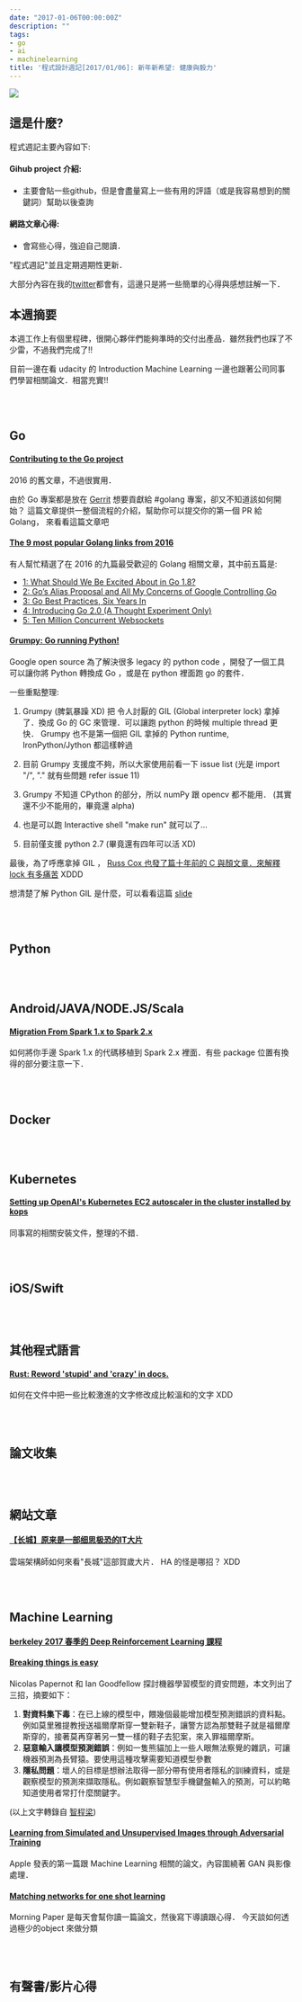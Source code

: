 ```yaml
---
date: "2017-01-06T00:00:00Z"
description: ""
tags:
- go
- ai
- machinelearning
title: '程式設計週記[2017/01/06]: 新年新希望: 健康與毅力'
---
```


![](https://cdn-images-1.medium.com/max/800/1*NlSd8_zML3LljxAypRw64w.png)

這是什麼?
-----

程式週記主要內容如下:

#### Gihub project 介紹:
- 主要會貼一些github，但是會盡量寫上一些有用的評語（或是我容易想到的關鍵詞）幫助以後查詢

#### 網路文章心得:
- 會寫些心得，強迫自己閱讀．

"程式週記"並且定期週期性更新．

大部分內容在我的[twitter](https://twitter.com/Evan_Lin)都會有，這邊只是將一些簡單的心得與感想註解一下．

本週摘要
-----

本週工作上有個里程碑，很開心夥伴們能夠準時的交付出產品．雖然我們也踩了不少雷，不過我們完成了!!

目前一邊在看 udacity 的 Introduction Machine Learning 一邊也跟著公司同事們學習相關論文．相當充實!!

<br><br>

Go
-----

#### [Contributing to the Go project](https://blog.gopheracademy.com/advent-2016/contributing-to-the-go-project/)

2016 的舊文章，不過很實用．

由於 Go 專案都是放在 [Gerrit](https://www.gerritcodereview.com/) 想要貢獻給 #golang 專案，卻又不知道該如何開始？ 這篇文章提供一整個流程的介紹，幫助你可以提交你的第一個 PR 給 Golang， 來看看這篇文章吧

#### [The 9 most popular Golang links from 2016](https://medium.com/statuscode/the-9-most-popular-golang-links-from-2016-c49287d99448#.ydq9y415q)

有人幫忙精選了在 2016 的九篇最受歡迎的 Golang 相關文章，其中前五篇是:

- [1: What Should We Be Excited About in Go 1.8?](https://www.reddit.com/r/golang/comments/4zr8j0/what_should_we_be_excited_about_in_go_18/)
- [2: Go’s Alias Proposal and All My Concerns of Google Controlling Go](https://hackernoon.com/gos-alias-proposal-and-all-my-concerns-of-google-controlling-go-a39f6c6046aa)
- [3: Go Best Practices, Six Years In](https://peter.bourgon.org/go-best-practices-2016/?utm_source=statuscode&utm_medium=medium)
- [4: Introducing Go 2.0 (A Thought Experiment Only)](https://dave.cheney.net/2016/10/25/introducing-go-2-0?utm_source=statuscode&utm_medium=medium)
- [5: Ten Million Concurrent Websockets](http://goroutines.com/10m?utm_source=statuscode&utm_medium=medium)


#### [Grumpy: Go running Python!](https://opensource.googleblog.com/2017/01/grumpy-go-running-python.html)

Google open source 為了解決很多 legacy 的 python code ，開發了一個工具可以讓你將 Python 轉換成 Go ，或是在 python 裡面跑 go 的套件．

一些重點整理:

1. Grumpy (脾氣暴躁 XD)  把 令人討厭的 GIL (Global interpreter lock) 拿掉了．換成 Go 的 GC 來管理．可以讓跑 python 的時候 multiple thread  更快． Grumpy 也不是第一個把 GIL 拿掉的 Python runtime, IronPython/Jython 都這樣幹過

2. 目前 Grumpy 支援度不夠，所以大家使用前看一下 issue list (光是 import "/", "."  就有些問題 refer issue 11)

3. Grumpy 不知道 CPython 的部分，所以 numPy 跟 opencv 都不能用． (其實還不少不能用的，畢竟還 alpha)

4. 也是可以跑 Interactive shell  "make run" 就可以了...

5. 目前僅支援 python 2.7  (畢竟還有四年可以活 XD)

最後，為了呼應拿掉 GIL ， [Russ Cox 也發了篇十年前的 C 與顏文章．來解釋 lock 有多痛苦](https://research.swtch.com/lockfree) XDDD  

想清楚了解 Python GIL 是什麼，可以看看這篇 [slide](http://www.dabeaz.com/python/GIL.pdf)
  

<br><br>

Python
-----



<br><br>


Android/JAVA/NODE.JS/Scala
-----

#### [Migration From Spark 1.x to Spark 2.x](https://blog.knoldus.com/2016/12/30/migration-from-spark-1-x-to-spark-2-x/)

如何將你手邊 Spark 1.x 的代碼移植到 Spark 2.x 裡面．有些 package 位置有換得的部分要注意一下．

<br><br>


Docker
-----

<br><br>

Kubernetes
-----

#### [Setting up OpenAI's Kubernetes EC2 autoscaler in the cluster installed by kops](https://deepdive.tw/2017/01/05/setting-up-openai-kubernetes-ec2-autoscaler-in-the-cluster-installed-by-kops/)

同事寫的相關安裝文件，整理的不錯．

<br><br>

iOS/Swift
-----


<br><br>

其他程式語言
-----

#### [Rust: Reword 'stupid' and 'crazy' in docs.](https://github.com/rust-lang/rust/commit/8ffc3e779020808e2437389e0aa559d9b028b061)

如何在文件中把一些比較激進的文字修改成比較溫和的文字 XDD


<br><br>


論文收集
-----




<br><br>


網站文章
-----

#### [【长城】原来是一部细思极恐的IT大片](http://mp.weixin.qq.com/s/hu_m754n82u9mrp7PoLIlA)

雲端架構師如何來看"長城"這部賀歲大片． HA 的怪是哪招？ XDD

<br><br>


Machine Learning
-----

#### [berkeley 2017 春季的 Deep Reinforcement Learning 課程](http://rll.berkeley.edu/deeprlcourse/)

#### [Breaking things is easy](http://www.cleverhans.io/security/privacy/ml/2016/12/16/breaking-things-is-easy.html)

Nicolas Papernot 和 Ian Goodfellow 探討機器學習模型的資安問題，本文列出了三招，摘要如下：

1. **對資料集下毒**：在已上線的模型中，餵幾個最能增加模型預測錯誤的資料點。例如莫里雅提教授送福爾摩斯穿一雙新鞋子，讓警方認為那雙鞋子就是福爾摩斯穿的，接著莫再穿著另一雙一樣的鞋子去犯案，來入罪福爾摩斯。
2. **惡意輸入讓模型預測錯誤**：例如一隻熊貓加上一些人眼無法察覺的雜訊，可讓機器預測為長臂猿。要使用這種攻擊需要知道模型參數
3. **隱私問題**：壞人的目標是想辦法取得一部分帶有使用者隱私的訓練資料，或是觀察模型的預測來擷取隱私。例如觀察智慧型手機鍵盤輸入的預測，可以約略知道使用者常打什麼關鍵字。

(以上文字轉錄自 [智程梁](https://www.facebook.com/chihcheng.liang))

#### [Learning from Simulated and Unsupervised Images through Adversarial Training](https://arxiv.org/abs/1612.07828)

Apple 發表的第一篇跟 Machine Learning 相關的論文，內容圍繞著 GAN 與影像處理．

#### [Matching networks for one shot learning](https://blog.acolyer.org/2017/01/03/matching-networks-for-one-shot-learning/)

Morning Paper 是每天會幫你讀一篇論文，然後寫下導讀跟心得． 今天談如何透過極少的object 來做分類 

<br><br>

有聲書/影片心得
-----

<br><br>



<br><br>

